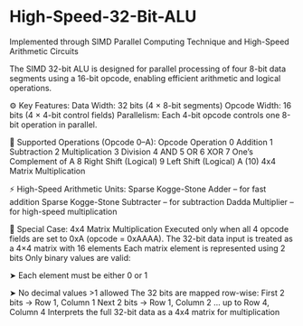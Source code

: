 # High-Speed-32-Bit-ALU
Implemented through SIMD Parallel Computing Technique and High-Speed Arithmetic Circuits

The SIMD 32-bit ALU is designed for parallel processing of four 8-bit data segments using a 16-bit opcode, enabling efficient arithmetic and logical operations.

⚙️ Key Features:
Data Width: 32 bits (4 × 8-bit segments)
Opcode Width: 16 bits (4 × 4-bit control fields)
Parallelism: Each 4-bit opcode controls one 8-bit operation in parallel.

🔢 Supported Operations (Opcode 0–A):
Opcode	Operation
0	      Addition
1      	Subtraction
2	      Multiplication
3	      Division
4	      AND
5	      OR
6	      XOR
7	      One’s Complement of A
8	      Right Shift (Logical)
9	      Left Shift (Logical)
A (10)	4x4 Matrix Multiplication

⚡ High-Speed Arithmetic Units:
Sparse Kogge-Stone Adder – for fast addition
Sparse Kogge-Stone Subtracter – for subtraction
Dadda Multiplier – for high-speed multiplication

🔄 Special Case: 4x4 Matrix Multiplication
Executed only when all 4 opcode fields are set to 0xA (opcode = 0xAAAA).
The 32-bit data input is treated as a 4×4 matrix with 16 elements
Each matrix element is represented using 2 bits
Only binary values are valid:

➤ Each element must be either 0 or 1

➤ No decimal values >1 allowed
The 32 bits are mapped row-wise:
First 2 bits → Row 1, Column 1
Next 2 bits → Row 1, Column 2
... up to Row 4, Column 4
Interprets the full 32-bit data as a 4x4 matrix for multiplication

